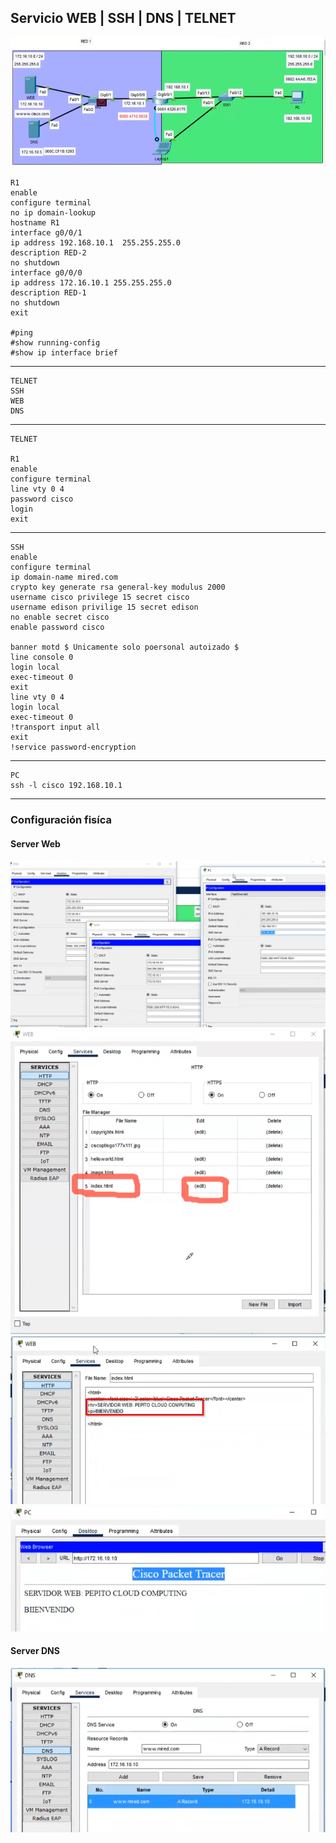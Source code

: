 ## Servicio WEB | SSH | DNS | TELNET
![Alt text](image-6.png)

    R1
    enable
    configure terminal
    no ip domain-lookup
    hostname R1
    interface g0/0/1
    ip address 192.168.10.1  255.255.255.0
    description RED-2
    no shutdown
    interface g0/0/0
    ip address 172.16.10.1 255.255.255.0
    description RED-1
    no shutdown
    exit

    #ping
    #show running-config
    #show ip interface brief
---
    TELNET
    SSH
    WEB
    DNS
---
    TELNET

    R1
    enable
    configure terminal
    line vty 0 4
    password cisco
    login
    exit

----------------------------
    SSH
    enable
    configure terminal
    ip domain-name mired.com
    crypto key generate rsa general-key modulus 2000
    username cisco privilege 15 secret cisco
    username edison privilige 15 secret edison
    no enable secret cisco
    enable password cisco

    banner motd $ Unicamente solo poersonal autoizado $
    line console 0
    login local
    exec-timeout 0
    exit
    line vty 0 4
    login local
    exec-timeout 0
    !transport input all
    exit
    !service password-encryption
---    
    PC
    ssh -l cisco 192.168.10.1
---
### Configuración fisíca
#### Server Web
![Alt text](image-3.png)
![Alt text](image.png)
![Alt text](image-1.png)
![Alt text](image-2.png)
#### Server DNS
![Alt text](image-5.png)